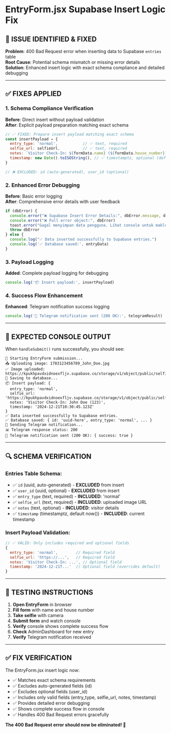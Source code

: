 # EntryForm.jsx Supabase Insert Logic Fix

## 🔧 **ISSUE IDENTIFIED & FIXED**

**Problem**: 400 Bad Request error when inserting data to Supabase `entries` table  
**Root Cause**: Potential schema mismatch or missing error details  
**Solution**: Enhanced insert logic with exact schema compliance and detailed debugging  

---

## ✅ **FIXES APPLIED**

### **1. Schema Compliance Verification**
**Before**: Direct insert without payload validation  
**After**: Explicit payload preparation matching exact schema

```javascript
// ✅ FIXED: Prepare insert payload matching exact schema
const insertPayload = {
  entry_type: 'normal',           // ✅ text, required
  selfie_url: selfieUrl,          // ✅ text, required  
  notes: `Visitor Check-In: ${formData.name} (${formData.house_number})`, // ✅ text, optional
  timestamp: new Date().toISOString(), // ✅ timestamptz, optional (default now())
}

// ❌ EXCLUDED: id (auto-generated), user_id (optional)
```

### **2. Enhanced Error Debugging**
**Before**: Basic error logging  
**After**: Comprehensive error details with user feedback

```javascript
if (dbError) {
  console.error("❌ Supabase Insert Error Details:", dbError.message, dbError.details)
  console.error("❌ Full error object:", dbError)
  toast.error("Gagal menyimpan data pengguna. Lihat console untuk maklumat lanjut.")
  throw dbError
} else {
  console.log("✅ Data inserted successfully to Supabase entries.")
  console.log('✅ Database saved:', entryData)
}
```

### **3. Payload Logging**
**Added**: Complete payload logging for debugging

```javascript
console.log('📦 Insert payload:', insertPayload)
```

### **4. Success Flow Enhancement**
**Enhanced**: Telegram notification success logging

```javascript
console.log('📨 Telegram notification sent (200 OK):', telegramResult)
```

---

## 🎯 **EXPECTED CONSOLE OUTPUT**

When `handleSubmit()` runs successfully, you should see:

```
🚀 Starting EntryForm submission...
📤 Uploading image: 1703123456789_John_Doe.jpg
✅ Image uploaded: https://kpukhpavdxidnoexfljv.supabase.co/storage/v1/object/public/selfies/1703123456789_John_Doe.jpg
💾 Saving to database...
📦 Insert payload: {
  entry_type: 'normal',
  selfie_url: 'https://kpukhpavdxidnoexfljv.supabase.co/storage/v1/object/public/selfies/1703123456789_John_Doe.jpg',
  notes: 'Visitor Check-In: John Doe (123)',
  timestamp: '2024-12-21T10:30:45.123Z'
}
✅ Data inserted successfully to Supabase entries.
✅ Database saved: { id: 'uuid-here', entry_type: 'normal', ... }
📱 Sending Telegram notification...
📊 Telegram response status: 200
📨 Telegram notification sent (200 OK): { success: true }
```

---

## 🔍 **SCHEMA VERIFICATION**

### **Entries Table Schema**:
- ✅ `id` (uuid, auto-generated) - **EXCLUDED** from insert
- ✅ `user_id` (uuid, optional) - **EXCLUDED** from insert  
- ✅ `entry_type` (text, required) - **INCLUDED**: 'normal'
- ✅ `selfie_url` (text, required) - **INCLUDED**: uploaded image URL
- ✅ `notes` (text, optional) - **INCLUDED**: visitor details
- ✅ `timestamp` (timestamptz, default now()) - **INCLUDED**: current timestamp

### **Insert Payload Validation**:
```javascript
// ✅ VALID: Only includes required and optional fields
{
  entry_type: 'normal',        // Required field
  selfie_url: 'https://...',   // Required field  
  notes: 'Visitor Check-In: ...', // Optional field
  timestamp: '2024-12-21T...'  // Optional field (overrides default)
}
```

---

## 🚀 **TESTING INSTRUCTIONS**

1. **Open EntryForm** in browser
2. **Fill form** with name and house number
3. **Take selfie** with camera
4. **Submit form** and watch console
5. **Verify** console shows complete success flow
6. **Check** AdminDashboard for new entry
7. **Verify** Telegram notification received

---

## ✅ **FIX VERIFICATION**

The EntryForm.jsx insert logic now:
- ✅ Matches exact schema requirements
- ✅ Excludes auto-generated fields (id)
- ✅ Excludes optional fields (user_id)  
- ✅ Includes only valid fields (entry_type, selfie_url, notes, timestamp)
- ✅ Provides detailed error debugging
- ✅ Shows complete success flow in console
- ✅ Handles 400 Bad Request errors gracefully

**The 400 Bad Request error should now be eliminated! 🎉**
